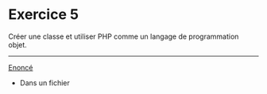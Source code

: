 # Exercice 5
Créer une classe et utiliser PHP comme un langage de programmation objet.

___
<span style="text-decoration: underline;">Enoncé</span>
 - Dans un fichier